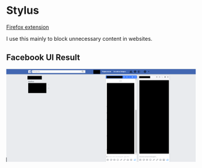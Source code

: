 # Stylus
[Firefox extension](https://addons.mozilla.org/en-GB/firefox/addon/styl-us/)

I use this mainly to block unnecessary content in websites.

## Facebook UI Result
![facebook ui](./style.png)
